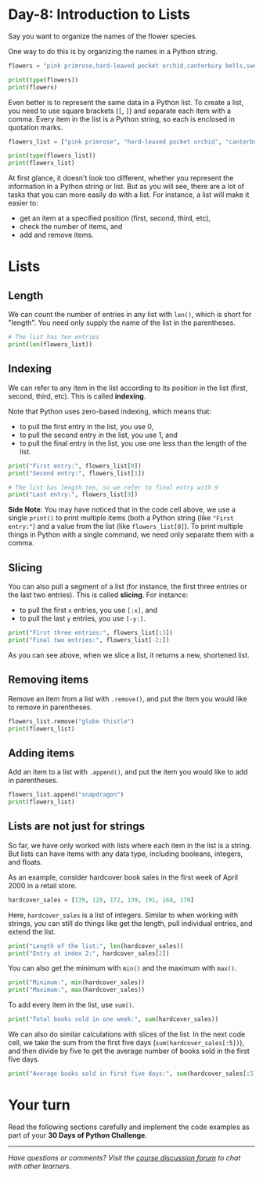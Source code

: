 # Day-8: Introduction to Lists  

Say you want to organize the names of the flower species.

One way to do this is by organizing the names in a Python string.

```python
flowers = "pink primrose,hard-leaved pocket orchid,canterbury bells,sweet pea,english marigold,tiger lily,moon orchid,bird of paradise,monkshood,globe thistle"

print(type(flowers))
print(flowers)
```

Even better is to represent the same data in a Python list.  To create a list, you need to use square brackets (`[`, `]`) and separate each item with a comma.  Every item in the list is a Python string, so each is enclosed in quotation marks.

```python
flowers_list = ["pink primrose", "hard-leaved pocket orchid", "canterbury bells", "sweet pea", "english marigold", "tiger lily", "moon orchid", "bird of paradise", "monkshood", "globe thistle"]

print(type(flowers_list))
print(flowers_list)
```

At first glance, it doesn't look too different, whether you represent the information in a Python string or list.  But as you will see, there are a lot of tasks that you can more easily do with a list.  For instance, a list will make it easier to:
- get an item at a specified position (first, second, third, etc), 
- check the number of items, and
- add and remove items.

# Lists

## Length

We can count the number of entries in any list with `len()`, which is short for "length".  You need only supply the name of the list in the parentheses.

```python
# The list has ten entries
print(len(flowers_list))
```

## Indexing

We can refer to any item in the list according to its position in the list (first, second, third, etc).  This is called **indexing**.

Note that Python uses zero-based indexing, which means that:
- to pull the first entry in the list, you use 0,
- to pull the second entry in the list, you use 1, and
- to pull the final entry in the list, you use one less than the length of the list.

```python
print("First entry:", flowers_list[0])
print("Second entry:", flowers_list[1])

# The list has length ten, so we refer to final entry with 9
print("Last entry:", flowers_list[9])
```

**Side Note**: You may have noticed that in the code cell above, we use a single `print()` to print multiple items (both a Python string (like `"First entry:"`) and a value from the list (like `flowers_list[0]`).  To print multiple things in Python with a single command, we need only separate them with a comma.

## Slicing

You can also pull a segment of a list (for instance, the first three entries or the last two entries).  This is called **slicing**.  For instance:
- to pull the first `x` entries, you use `[:x]`, and
- to pull the last `y` entries, you use `[-y:]`.

```python
print("First three entries:", flowers_list[:3])
print("Final two entries:", flowers_list[-2:])
```

As you can see above, when we slice a list, it returns a new, shortened list.


## Removing items

Remove an item from a list with `.remove()`, and put the item you would like to remove in parentheses.

```python
flowers_list.remove("globe thistle")
print(flowers_list)
```

## Adding items

Add an item to a list with `.append()`, and put the item you would like to add in parentheses.

```python
flowers_list.append("snapdragon")
print(flowers_list)
```

## Lists are not just for strings

So far, we have only worked with lists where each item in the list is a string.  But lists can have items with any data type, including booleans, integers, and floats.

As an example, consider hardcover book sales in the first week of April 2000 in a retail store.

```python
hardcover_sales = [139, 128, 172, 139, 191, 168, 170]
```

Here, `hardcover_sales` is a list of integers.  Similar to when working with strings, you can still do things like get the length, pull individual entries, and extend the list.

```python
print("Length of the list:", len(hardcover_sales))
print("Entry at index 2:", hardcover_sales[2])
```

You can also get the minimum with `min()` and the maximum with `max()`.

```python
print("Minimum:", min(hardcover_sales))
print("Maximum:", max(hardcover_sales))
```

To add every item in the list, use `sum()`.

```python
print("Total books sold in one week:", sum(hardcover_sales))
```

We can also do similar calculations with slices of the list.  In the next code cell, we take the sum from the first five days (`sum(hardcover_sales[:5])`), and then divide by five to get the average number of books sold in the first five days.

```python
print("Average books sold in first five days:", sum(hardcover_sales[:5])/5)
```

# Your turn
Read the following sections carefully and implement the code examples as part of your **30 Days of Python Challenge**.

---




*Have questions or comments? Visit the [course discussion forum](https://www.kaggle.com/learn/intro-to-programming/discussion) to chat with other learners.*
